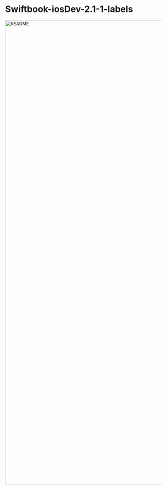 # Swiftbook-iosDev-2.1-1-labels
<img width="1490" alt="README" src="https://user-images.githubusercontent.com/91182799/188832000-5810f2d1-9b6c-4b11-9afd-e23e12d07260.png">
